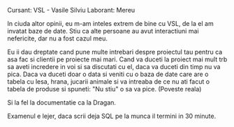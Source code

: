 Cursant: VSL - Vasile Silviu
Laborant: Mereu

In ciuda altor opinii, eu m-am inteles extrem de bine cu VSL, de la el am invatat baze de date. Stiu ca alte persoane au avut interactiuni mai nefericite, dar nu a fost cazul meu.

Eu ii dau dreptate cand pune multe intrebari despre proiectul tau pentru ca asa fac si clientii pe proiecte mai mari. Cand va duceti la proiect mai mult trb sa aveti incredere in voi si sa discutati cu el, daca va duceti din timp nu va pica. Daca va duceti doar o data si veniti cu o baza de date care are o tabela cu lesa, hrana, jucarii animale si va intreaba de ce nu ati facut o tabela de produse si spuneti: "Nu stiu" o sa va pice. (Poveste reala)

Si la fel la documentatie ca la Dragan.

Examenul e lejer, daca scrii deja SQL pe la munca il termini in 30 minute.
